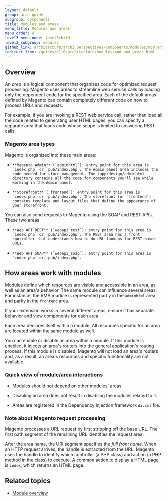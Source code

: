 ```yaml
---
layout: default
group: arch-guide
subgroup: Components
title: Modules and areas
menu_title: Modules and areas
menu_order: 4
level3_menu_node: level3child
level3_subgroup: modules
github_link: architecture/archi_perspectives/components/modules/mod_and_areas.md
redirect_from: /guides/v1.0/architecture/modules/mod_and_areas.html
---
```


<h2 id="m2arch-module-areas-overview"> Overview</h2>
An <i>area</i> is a logical component that organizes code for optimized request processing. Magento uses areas to streamline web service calls by loading only the dependent code for the specified area.  Each of the default areas defined by Magento can contain completely different code on how to process URLs and requests. 


For example, if you are invoking a REST web service call, rather than load all the code related to generating user HTML pages, you can specify a separate area that loads code whose scope is limited to answering  REST calls. 



<h3>Magento area types</h3>

Magento is organized into these main areas:

*     **Magento Admin** (`adminhtml`): entry point for this area is `index.php` or `pub/index.php`. The Admin panel area includes the code needed for store management. The /app/design/adminhtml directory contains all the code for components you'll see while working in the Admin panel. 

*     **Storefront** (`frontend`): entry point for this area is `index.php` or `pub/index.php`. The storefront (or `frontend`)  contains template and layout files that define the appearance of your storefront. 


You can also send requests to Magento using the SOAP and REST APIs. These two areas 

*     **Web API REST** (`webapi_rest`): entry point for this area is `index.php` or `pub/index.php`. The REST area has a front controller that understands how to do URL lookups for REST-based URLs.

*     **Web API SOAP** (`webapi_soap`): entry point for this area is `index.php` or `pub/index.php`. 


<h2 id="m2arch-module-using">How areas work with modules</h2>

Modules define which resources are visible and accessible in an area, as well as an area's behavior. The same module can influence several areas. For instance, the RMA module is represented partly in the `adminhtml` area and partly in the `frontend` area.

If your extension works in several different areas, ensure it has separate behavior and view components for each area.

Each area declares itself within a module. All resources specific for an area are located within the same module as well.

You can enable or disable an area within a module. If this module is enabled, it injects an area's routers into the general application's routing process. If this module is disabled, Magento will not load an area's routers and, as a result, an area's resources and specific functionality are not available.


<h3>Quick view of module/area interactions</h3>


* Modules should not depend on other modules' areas.

* Disabling an area does not result in disabling the modules related to it.

* Areas are registered in the Dependency Injection framework `di.xml` file.


<h3>Note about Magento request processing</h3>

Magento processes a URL request by first stripping off the base URL. The first path segment of the remaining URL identifies the request area.

After the area name, the URI segment specifies the *full front name*. When an HTTP request arrives, the handle is extracted from the URL. Magento uses the handle to identify which controller (a PHP class) and action (a PHP method in the class) to execute. A common action to display a HTML page is `index`, which returns an HTML page.



<h2 id="m2arch-module-related"> Related topics</h2>

* <a href="{{ site.gdeurl }}architecture/archi_perspectives/components/modules/mod_intro.html">Module overview</a>



